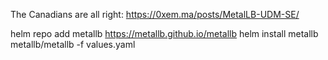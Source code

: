 
The Canadians are all right: https://0xem.ma/posts/MetalLB-UDM-SE/

helm repo add metallb https://metallb.github.io/metallb
helm install metallb metallb/metallb -f values.yaml

